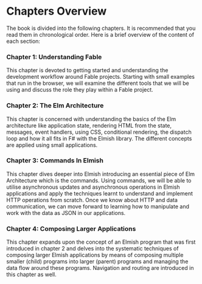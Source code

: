 # Chapters Overview

The book is divided into the following chapters. It is recommended that you read them in chronological order. Here is a brief overview of the content of each section:

### Chapter 1: Understanding Fable
This chapter is devoted to getting started and understanding the development workflow around Fable projects. Starting with small examples that run in the browser, we will examine the different tools that we will be using and discuss the role they play within a Fable project.

### Chapter 2: The Elm Architecture
This chapter is concerned with understanding the basics of the Elm architecture like application state, rendering HTML from the state, messages, event handlers, using CSS, conditional rendering, the dispatch loop and how it all fits in F# with the Elmish library. The different concepts are applied using small applications.

### Chapter 3: Commands In Elmish
This chapter dives deeper into Elmish introducing an essential piece of Elm Architecture which is the commands. Using commands, we will be able to utilise asynchronous updates and asynchronous operations in Elmish applications and apply the techniques learnt to understand and implement HTTP operations from scratch. Once we know about HTTP and data communication, we can move forward to learning how to manipulate and work with the data as JSON in our applications.

### Chapter 4: Composing Larger Applications
This chapter expands upon the concept of an Elmish program that was first introduced in chapter 2 and delves into the systematic techniques of composing larger Elmish applications by means of composing multiple smaller (child) programs into larger (parent) programs and managing the data flow around these programs. Navigation and routing are introduced in this chapter as well.